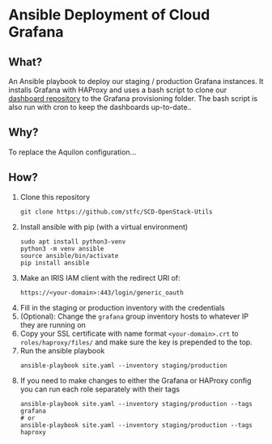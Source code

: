 # Ansible Deployment of Cloud Grafana

## What?
An Ansible playbook to deploy our staging / production Grafana instances. It installs Grafana with HAProxy and uses a bash script to clone our [dashboard repository](https://github.com/stfc/cloud-grafana-dashboards) to the Grafana provisioning folder. The bash script is also run with cron to keep the dashboards up-to-date..

## Why?
To replace the Aquilon configuration...

## How?
1. Clone this repository
    ```shell
    git clone https://github.com/stfc/SCD-OpenStack-Utils
    ```
2. Install ansible with pip (with a virtual environment)
    ```shell
    sudo apt install python3-venv
    python3 -m venv ansible
    source ansible/bin/activate
    pip install ansible
    ```
3. Make an IRIS IAM client with the redirect URI of:
    ```
    https://<your-domain>:443/login/generic_oauth
    ```
4. Fill in the staging or production inventory with the credentials
5. (Optional): Change the `grafana` group inventory hosts to whatever IP they are running on
6. Copy your SSL certificate with name format `<your-domain>.crt` to `roles/haproxy/files/` and make sure the key is prepended to the top.
7. Run the ansible playbook
    ```shell
    ansible-playbook site.yaml --inventory staging/production
    ```
8. If you need to make changes to either the Grafana or HAProxy config you can run each role separately with their tags
    ```shell
    ansible-playbook site.yaml --inventory staging/production --tags grafana
    # or
    ansible-playbook site.yaml --inventory staging/production --tags haproxy
    ```
   